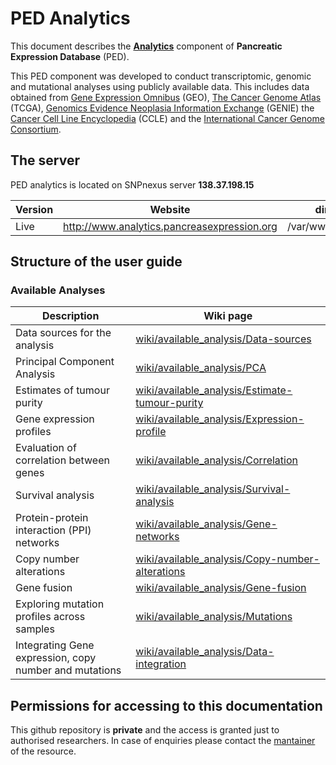 # PED Analytics
This document describes the [**Analytics**](http://www.analytics.pancreasexpression.org) component of **Pancreatic Expression Database** (PED).

This PED component was developed to conduct transcriptomic, genomic and mutational analyses using publicly available data. This includes data obtained from [Gene Expression Omnibus](https://www.ncbi.nlm.nih.gov/geo/) (GEO), [The Cancer Genome Atlas](https://cancergenome.nih.gov/) (TCGA), [Genomics Evidence Neoplasia Information Exchange](http://www.aacr.org/Research/Research/Pages/aacr-project-genie.aspx#.Wrkpy5PwZ25) (GENIE) the [Cancer Cell Line Encyclopedia](https://portals.broadinstitute.org/ccle/home) (CCLE) and the [International Cancer Genome Consortium](https://icgc.org/).

## The server
PED analytics is located on SNPnexus server **138.37.198.15**

Version | Website | directory
------------ | ------------ | ------------
Live | http://www.analytics.pancreasexpression.org | /var/www/html/bioinf

## Structure of the user guide

### Available Analyses

Description | Wiki page
------------ | ------------
Data sources for the analysis | [wiki/available_analysis/Data-sources](https://github.com/wynstep/PED_analytics_UserGuide/blob/master/wiki/available_analysis/data_sources.md)|
Principal Component Analysis | [wiki/available_analysis/PCA](https://github.com/wynstep/PED_analytics_UserGuide/blob/master/wiki/available_analysis/pca.md)|
Estimates of tumour purity | [wiki/available_analysis/Estimate-tumour-purity](https://github.com/wynstep/PED_analytics_UserGuide/blob/master/wiki/available_analysis/tumour_purity.md)|
Gene expression profiles | [wiki/available_analysis/Expression-profile](https://github.com/wynstep/PED_analytics_UserGuide/blob/master/wiki/available_analysis/gene_expression.md)|
Evaluation of correlation between genes | [wiki/available_analysis/Correlation](https://github.com/wynstep/PED_analytics_UserGuide/blob/master/wiki/available_analysis/correlation.md)|
Survival analysis | [wiki/available_analysis/Survival-analysis](https://github.com/wynstep/PED_analytics_UserGuide/blob/master/wiki/available_analysis/survival.md)|
Protein-protein interaction (PPI) networks | [wiki/available_analysis/Gene-networks](https://github.com/wynstep/PED_analytics_UserGuide/blob/master/wiki/available_analysis/gene_network.md)|
Copy number alterations | [wiki/available_analysis/Copy-number-alterations](https://github.com/wynstep/PED_analytics_UserGuide/blob/master/wiki/available_analysis/copy_number_alterations.md)|
Gene fusion | [wiki/available_analysis/Gene-fusion](https://github.com/wynstep/PED_analytics_UserGuide/blob/master/wiki/available_analysis/gene_fusion.md)|
Exploring mutation profiles across samples | [wiki/available_analysis/Mutations](https://github.com/wynstep/PED_analytics_UserGuide/blob/master/wiki/available_analysis/mutations.md)|
Integrating Gene expression, copy number and mutations | [wiki/available_analysis/Data-integration](https://github.com/wynstep/PED_analytics_UserGuide/blob/master/wiki/available_analysis/data_integration.md)|

## Permissions for accessing to this documentation

This github repository is __private__ and the access is granted just to authorised researchers. In case of enquiries please contact the [mantainer](mailto:s.pirro@qmul.ac.uk) of the resource.
